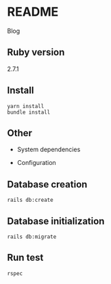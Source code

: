 # README

Blog

## Ruby version 

2.7.1

## Install
```
yarn install
bundle install
```

## Other

* System dependencies

* Configuration

## Database creation

```
rails db:create
```

## Database initialization

```
rails db:migrate
```

## Run test
```
rspec
```
